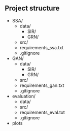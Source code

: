 ## Project structure

- SSA/
  - data/
    - SIR/
    - GRN/
  - src/
  - requirements_ssa.txt
  - .gitignore
- GAN/
  - data/
    - SIR/
    - GRN/
  - src/
  - requirements_gan.txt
  - .gitignore
- evaluation/
  - data/
  - src/
  - requirements_eval.txt
  - .gitignore
- plots
